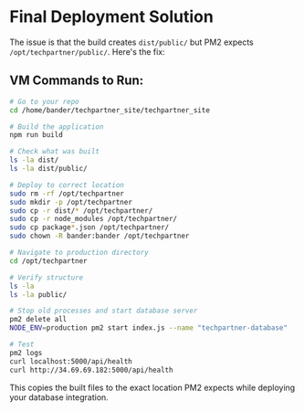 # Final Deployment Solution

The issue is that the build creates `dist/public/` but PM2 expects `/opt/techpartner/public/`. Here's the fix:

## VM Commands to Run:

```bash
# Go to your repo
cd /home/bander/techpartner_site/techpartner_site

# Build the application
npm run build

# Check what was built
ls -la dist/
ls -la dist/public/

# Deploy to correct location
sudo rm -rf /opt/techpartner
sudo mkdir -p /opt/techpartner
sudo cp -r dist/* /opt/techpartner/
sudo cp -r node_modules /opt/techpartner/
sudo cp package*.json /opt/techpartner/
sudo chown -R bander:bander /opt/techpartner

# Navigate to production directory
cd /opt/techpartner

# Verify structure
ls -la
ls -la public/

# Stop old processes and start database server
pm2 delete all
NODE_ENV=production pm2 start index.js --name "techpartner-database"

# Test
pm2 logs
curl localhost:5000/api/health
curl http://34.69.69.182:5000/api/health
```

This copies the built files to the exact location PM2 expects while deploying your database integration.